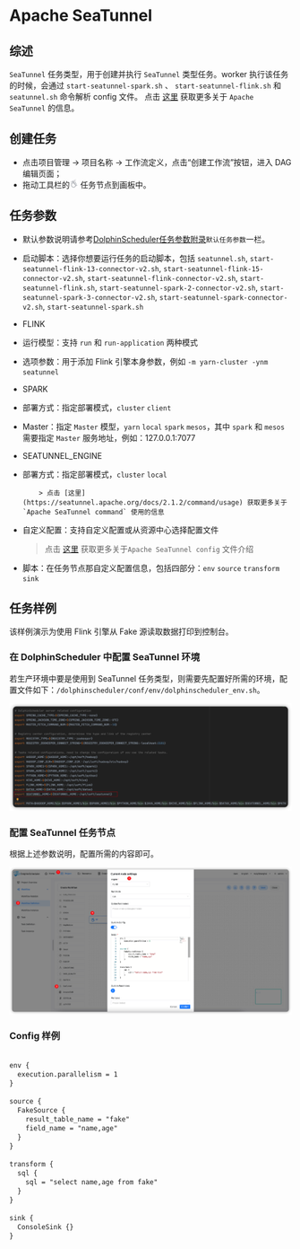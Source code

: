 # Apache SeaTunnel

## 综述

`SeaTunnel` 任务类型，用于创建并执行 `SeaTunnel` 类型任务。worker 执行该任务的时候，会通过 `start-seatunnel-spark.sh` 、 `start-seatunnel-flink.sh` 和 `seatunnel.sh` 命令解析 config 文件。
点击 [这里](https://seatunnel.apache.org/) 获取更多关于 `Apache SeaTunnel` 的信息。

## 创建任务

- 点击项目管理 -> 项目名称 -> 工作流定义，点击“创建工作流”按钮，进入 DAG 编辑页面；
- 拖动工具栏的<img src="../../../../img/tasks/icons/seatunnel.png" width="15"/> 任务节点到画板中。

## 任务参数

[//]: # (TODO: use the commented anchor below once our website template supports this syntax)
[//]: # (- 默认参数说明请参考[DolphinScheduler任务参数附录]&#40;appendix.md#默认任务参数&#41;`默认任务参数`一栏。)

- 默认参数说明请参考[DolphinScheduler任务参数附录](appendix.md)`默认任务参数`一栏。
- 启动脚本：选择你想要运行任务的启动脚本，包括 `seatunnel.sh`, `start-seatunnel-flink-13-connector-v2.sh`, `start-seatunnel-flink-15-connector-v2.sh`, `start-seatunnel-flink-connector-v2.sh`, `start-seatunnel-flink.sh`, `start-seatunnel-spark-2-connector-v2.sh`, `start-seatunnel-spark-3-connector-v2.sh`, `start-seatunnel-spark-connector-v2.sh`, `start-seatunnel-spark.sh`
- FLINK
- 运行模型：支持 `run` 和 `run-application` 两种模式
- 选项参数：用于添加 Flink 引擎本身参数，例如 `-m yarn-cluster -ynm seatunnel`
- SPARK
- 部署方式：指定部署模式，`cluster` `client`
- Master：指定 `Master` 模型，`yarn` `local` `spark` `mesos`，其中 `spark` 和 `mesos` 需要指定 `Master` 服务地址，例如：127.0.0.1:7077
- SEATUNNEL_ENGINE
- 部署方式：指定部署模式，`cluster` `local`

          > 点击 [这里](https://seatunnel.apache.org/docs/2.1.2/command/usage) 获取更多关于`Apache SeaTunnel command` 使用的信息

- 自定义配置：支持自定义配置或从资源中心选择配置文件

  > 点击 [这里](https://seatunnel.apache.org/docs/2.1.2/concept/config) 获取更多关于`Apache SeaTunnel config` 文件介绍

- 脚本：在任务节点那自定义配置信息，包括四部分：`env` `source` `transform` `sink`

## 任务样例

该样例演示为使用 Flink 引擎从 Fake 源读取数据打印到控制台。

### 在 DolphinScheduler 中配置 SeaTunnel 环境

若生产环境中要是使用到 SeaTunnel 任务类型，则需要先配置好所需的环境，配置文件如下：`/dolphinscheduler/conf/env/dolphinscheduler_env.sh`。

![seatunnel_task01](../../../../img/tasks/demo/seatunnel_task01.png)

### 配置 SeaTunnel 任务节点

根据上述参数说明，配置所需的内容即可。

![seatunnel_task02](../../../../img/tasks/demo/seatunnel_task02.png)

### Config 样例

```Config

env {
  execution.parallelism = 1
}

source {
  FakeSource {
    result_table_name = "fake"
    field_name = "name,age"
  }
}

transform {
  sql {
    sql = "select name,age from fake"
  }
}

sink {
  ConsoleSink {}
}

```

